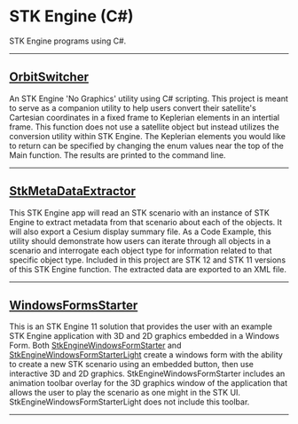 # STK Engine (C#)

STK Engine programs using C#.

---

## [OrbitSwitcher](OrbitSwitcher)

An STK Engine 'No Graphics' utility using C# scripting. This project is meant to serve as a companion utility to help users convert their satellite's Cartesian coordinates in a fixed frame to Keplerian elements in an intertial frame. This function does not use a satellite object but instead utilizes the conversion utility within STK Engine. The Keplerian elements you would like to return can be specified by changing the enum values near the top of the Main function. The results are printed to the command line.

---

## [StkMetaDataExtractor](StkMetaDataExtractor)

This STK Engine app will read an STK scenario with an instance of STK Engine to extract metadata from that scenario about each of the objects. It will also export a Cesium display summary file. As a Code Example, this utility should demonstrate how users can iterate through all objects in a scenario and interrogate each object type for information related to that specific object type. Included in this project are STK 12 and STK 11 versions of this STK Engine function. The extracted data are exported to an XML file.

---

## [WindowsFormsStarter](WindowsFormsStarter)

This is an STK Engine 11 solution that provides the user with an example STK Engine application with 3D and 2D graphics embedded in a Windows Form. Both [StkEngineWindowsFormStarter](Stk11.EngineWindowsFormStarter) and [StkEngineWindowsFormStarterLight](Stk11.EngineWindowsFormStarterLight) create a windows form with the ability to create a new STK scenario using an embedded button, then use interactive 3D and 2D graphics. StkEngineWindowsFormStarter includes an animation toolbar overlay for the 3D graphics window of the application that allows the user to play the scenario as one might in the STK UI. StkEngineWindowsFormStarterLight does not include this toolbar.

---
